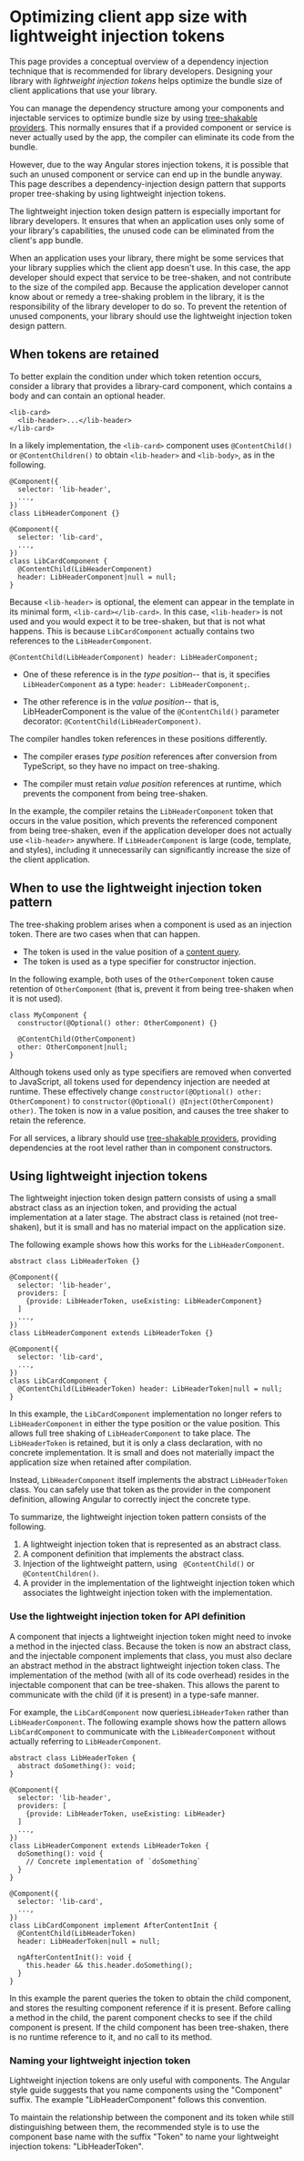 # Optimizing client app size with lightweight injection tokens

This page provides a conceptual overview of a dependency injection technique that is recommended for library developers.
Designing your library with *lightweight injection tokens* helps optimize the bundle size of client applications that use your library.

You can manage the dependency structure among your components and injectable services to optimize bundle size by using [tree-shakable providers](guide/dependency-injection-providers#tree-shakable-providers).
This normally ensures that if a provided component or service is never actually used by the app, the compiler can eliminate its code from the bundle.

However, due to the way Angular stores injection tokens, it is possible that such an unused component or service can end up in the bundle anyway.
This page describes a dependency-injection design pattern that supports proper tree-shaking by using lightweight injection tokens.

The lightweight injection token design pattern is especially important for library developers. It ensures that when an application uses only some of your library's capabilities, the unused code can be eliminated from the client's app bundle.

When an application uses your library, there might be some services that your library supplies which the client app doesn't use.
In this case, the app developer should expect that service to be tree-shaken, and not contribute to the size of the compiled app.
Because the application developer cannot know about or remedy a tree-shaking problem in the library, it is the responsibility of the library developer to do so.
To prevent the retention of unused components, your library should use the lightweight injection token design pattern.

## When tokens are retained

To better explain the condition under which token retention occurs, consider a library that provides a library-card component, which contains a body and can contain an optional header.

```
<lib-card>
  <lib-header>...</lib-header>
</lib-card>
```

In a likely implementation, the `<lib-card>` component uses `@ContentChild()` or `@ContentChildren()` to obtain `<lib-header>` and `<lib-body>`, as in the following.

```
@Component({
  selector: 'lib-header',
  ...,
})
class LibHeaderComponent {}

@Component({
  selector: 'lib-card',
  ...,
})
class LibCardComponent {
  @ContentChild(LibHeaderComponent)
  header: LibHeaderComponent|null = null;
}
```

Because `<lib-header>` is optional, the element can appear in the template in its minimal form,
`<lib-card></lib-card>`.
In this case, `<lib-header>` is not used and you would expect it to be tree-shaken, but that is not what happens.
This is because `LibCardComponent` actually contains two references to the `LibHeaderComponent`.

`@ContentChild(LibHeaderComponent) header: LibHeaderComponent;`

* One of these reference is in the *type position*-- that is, it specifies `LibHeaderComponent` as a type: `header: LibHeaderComponent;`.

* The other reference is in the *value position*-- that is, LibHeaderComponent is the value of the `@ContentChild()` parameter decorator: `@ContentChild(LibHeaderComponent)`.

The compiler handles token references in these positions differently.

* The compiler erases *type position* references after conversion from TypeScript, so they have no impact on tree-shaking.

* The compiler must retain *value position*  references at runtime, which prevents the component from being tree-shaken.

In the example, the compiler retains the `LibHeaderComponent` token that occurs in the value position, which prevents the referenced component from being tree-shaken, even if the application developer does not actually use `<lib-header>` anywhere.
If `LibHeaderComponent` is large (code, template, and styles), including it unnecessarily can significantly increase the size of the client application.

## When to use the lightweight injection token pattern

The tree-shaking problem arises when a component is used as an injection token.
There are two cases when that can happen.

* The token is used in the value position of a [content query](guide/lifecycle-hooks#using-aftercontent-hooks "See more about using content queries.").
* The token is used as a type specifier for constructor injection.

In the following example, both uses of the `OtherComponent` token cause retention of `OtherComponent` (that is, prevent it from being tree-shaken when it is not used).

```
class MyComponent {
  constructor(@Optional() other: OtherComponent) {}

  @ContentChild(OtherComponent)
  other: OtherComponent|null;
}
```

Although tokens used only as type specifiers are removed when converted to JavaScript, all tokens used for dependency injection are needed at runtime.
These effectively change `constructor(@Optional() other: OtherComponent)` to `constructor(@Optional() @Inject(OtherComponent) other)`. The token is now in a value position, and causes the tree shaker to retain the reference.

<div class="alert is helpful">

For all services, a library should use [tree-shakable providers](guide/dependency-injection-providers#tree-shakable-providers), providing dependencies at the root level rather than in component constructors.

</div>

## Using lightweight injection tokens

The lightweight injection token design pattern consists of using a small abstract class as an injection token, and providing the actual implementation at a later stage.
The abstract class is retained (not tree-shaken), but it is small and has no material impact on the application size.

The following example shows how this works for the `LibHeaderComponent`.

```
abstract class LibHeaderToken {}

@Component({
  selector: 'lib-header',
  providers: [
    {provide: LibHeaderToken, useExisting: LibHeaderComponent}
  ]
  ...,
})
class LibHeaderComponent extends LibHeaderToken {}

@Component({
  selector: 'lib-card',
  ...,
})
class LibCardComponent {
  @ContentChild(LibHeaderToken) header: LibHeaderToken|null = null;
}
```

In this example, the `LibCardComponent` implementation no longer refers to `LibHeaderComponent` in either the type position or the value position.
This allows full tree shaking of `LibHeaderComponent` to take place.
The `LibHeaderToken` is retained, but it is only a class declaration, with no concrete implementation. It is small and does not materially impact the application size when retained after compilation.

Instead, `LibHeaderComponent` itself implements the abstract `LibHeaderToken` class. You can safely use that token as the provider in the component definition, allowing Angular to correctly inject the concrete type.

To summarize, the lightweight injection token pattern consists of the following.

1. A lightweight injection token that is represented as an abstract class.
2. A component definition that implements the abstract class.
3. Injection of the lightweight pattern, using ` @ContentChild()` or `@ContentChildren()`.
4. A provider in the implementation of the lightweight injection token which associates the lightweight injection token with the implementation.

### Use the lightweight injection token for API definition

A component that injects a lightweight injection token might need to invoke a method in the injected class.
Because the token is now an abstract class, and the injectable component implements that class, you must also declare an abstract method in the abstract lightweight injection token class.
The implementation of the method (with all of its code overhead) resides in the injectable component that can be tree-shaken.
This allows the parent to communicate with the child (if it is present) in a type-safe manner.

For example, the `LibCardComponent` now queries`LibHeaderToken` rather than `LibHeaderComponent`.
The following example shows how the pattern allows `LibCardComponent` to communicate with the `LibHeaderComponent` without actually referring to `LibHeaderComponent`.

```
abstract class LibHeaderToken {
  abstract doSomething(): void;
}

@Component({
  selector: 'lib-header',
  providers: [
    {provide: LibHeaderToken, useExisting: LibHeader}
  ]
  ...,
})
class LibHeaderComponent extends LibHeaderToken {
  doSomething(): void {
    // Concrete implementation of `doSomething`
  }
}

@Component({
  selector: 'lib-card',
  ...,
})
class LibCardComponent implement AfterContentInit {
  @ContentChild(LibHeaderToken)
  header: LibHeaderToken|null = null;

  ngAfterContentInit(): void {
    this.header && this.header.doSomething();
  }
}
```

In this example the parent  queries the token to obtain the child component, and stores the resulting component reference if it is present.
Before calling a method in the child, the parent component checks to see if the child component is present.
If the child component has been tree-shaken, there is no runtime reference to it, and no call to its method.

### Naming your lightweight injection token

Lightweight injection tokens are only useful with components. The Angular style guide suggests that you name components using the "Component" suffix. The example "LibHeaderComponent" follows this convention.

To maintain the relationship between the component and its token while still distinguishing between them, the recommended style is to use the component base name with the suffix "Token" to name your lightweight injection tokens: "LibHeaderToken".
